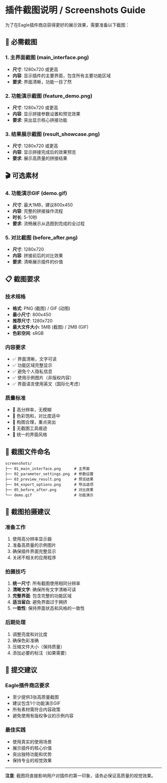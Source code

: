 # 插件截图说明 / Screenshots Guide

为了在Eagle插件商店获得更好的展示效果，需要准备以下截图：

## 📸 必需截图

### 1. 主界面截图 (main_interface.png)
- **尺寸**: 1280x720 或更高
- **内容**: 显示插件的主要界面，包含所有主要功能区域
- **要求**: 界面清晰，功能一目了然

### 2. 功能演示截图 (feature_demo.png)
- **尺寸**: 1280x720 或更高
- **内容**: 显示拼接参数设置和预览效果
- **要求**: 突出显示核心拼接功能

### 3. 结果展示截图 (result_showcase.png)
- **尺寸**: 1280x720 或更高
- **内容**: 显示拼接完成后的效果预览
- **要求**: 展示高质量的拼接结果

## 🎬 可选素材

### 4. 功能演示GIF (demo.gif)
- **尺寸**: 最大1MB，建议800x450
- **内容**: 完整的拼接操作流程
- **时长**: 5-10秒
- **要求**: 流畅展示从选图到完成的全过程

### 5. 对比截图 (before_after.png)
- **尺寸**: 1280x720
- **内容**: 拼接前后的对比效果
- **要求**: 清晰展示插件的价值

## 📋 截图要求

### 技术规格
- **格式**: PNG (截图) / GIF (动图)
- **最小尺寸**: 800x450
- **推荐尺寸**: 1280x720
- **最大文件大小**: 5MB (截图) / 2MB (GIF)
- **色彩空间**: sRGB

### 内容要求
- ✅ 界面清晰，文字可读
- ✅ 功能区域完整显示
- ✅ 避免个人隐私信息
- ✅ 使用示例图片（非版权内容）
- ✅ 界面语言使用英文（国际化考虑）

### 质量标准
- 🎯 高分辨率，无模糊
- 🎯 色彩饱和，对比度适中
- 🎯 构图合理，重点突出
- 🎯 无截图工具痕迹
- 🎯 统一的界面风格

## 📝 截图文件命名

```
screenshots/
├── 01_main_interface.png      # 主界面
├── 02_parameter_settings.png  # 参数设置
├── 03_preview_result.png      # 预览结果
├── 04_export_options.png      # 导出选项
├── 05_before_after.png        # 对比效果
└── demo.gif                   # 功能演示
```

## 🎨 截图拍摄建议

### 准备工作
1. 使用高分辨率显示器
2. 准备高质量的示例图片
3. 确保插件界面完整显示
4. 关闭不相关的应用程序

### 拍摄技巧
1. **统一尺寸**: 所有截图使用相同分辨率
2. **清晰文字**: 确保所有文字清晰可读
3. **完整界面**: 包含完整的功能区域
4. **适当留白**: 避免界面过于拥挤
5. **一致性**: 保持界面状态和风格的一致性

### 后期处理
1. 调整亮度和对比度
2. 确保色彩准确
3. 压缩文件大小（保持质量）
4. 添加必要的标注（如果需要）

## 🚀 提交建议

### Eagle插件商店要求
- 至少提供3张高质量截图
- 建议包含1个功能演示GIF
- 所有素材需符合内容政策
- 避免使用有版权争议的示例内容

### 最佳实践
- 使用真实的使用场景
- 展示插件的核心价值
- 突出独特功能和优势
- 保持专业的视觉效果

---

**注意**: 截图将直接影响用户对插件的第一印象，请务必保证高质量的视觉效果。
